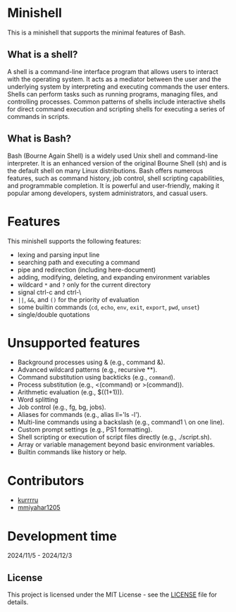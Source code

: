 # Minishell
This is a minishell that supports the minimal features of Bash.

## What is a shell?
A shell is a command-line interface program that allows users to interact with the operating system. It acts as a mediator between the user and the underlying system by interpreting and executing commands the user enters. Shells can perform tasks such as running programs, managing files, and controlling processes. Common patterns of shells include interactive shells for direct command execution and scripting shells for executing a series of commands in scripts.

## What is Bash?
Bash (Bourne Again Shell) is a widely used Unix shell and command-line interpreter. It is an enhanced version of the original Bourne Shell (sh) and is the default shell on many Linux distributions. Bash offers numerous features, such as command history, job control, shell scripting capabilities, and programmable completion. It is powerful and user-friendly, making it popular among developers, system administrators, and casual users.

# Features
This minishell supports the following features:
- lexing and parsing input line
- searching path and executing a command
- pipe and redirection (including here-document)
- adding, modifying, deleting, and expanding environment variables
- wildcard `*` and `?` only for the current directory
- signal ctrl-c and ctrl-\
- `||`, `&&`, and `()` for the priority of evaluation
- some builtin commands (`cd`, `echo`, `env`, `exit`, `export`, `pwd`, `unset`) 
- single/double quotations

# Unsupported features
- Background processes using & (e.g., command &).
- Advanced wildcard patterns (e.g., recursive **).
- Command substitution using backticks (e.g., `command`).
- Process substitution (e.g., <(command) or >(command)).
- Arithmetic evaluation (e.g., $((1+1))).
- Word splitting
- Job control (e.g., fg, bg, jobs).
- Aliases for commands (e.g., alias ll='ls -l').
- Multi-line commands using a backslash (e.g., command1 \ on one line).
- Custom prompt settings (e.g., PS1 formatting).
- Shell scripting or execution of script files directly (e.g., ./script.sh).
- Array or variable management beyond basic environment variables.
- Builtin commands like history or help.

# Contributors
- [kurrrru](https://github.com/kurrrru/)
- [mmiyahar1205](https://github.com/mmiyahar1205)

# Development time
2024/11/5 - 2024/12/3

## License
This project is licensed under the MIT License - see the [LICENSE](LICENSE) file for details.
